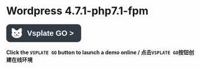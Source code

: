 # Wordpress 4.7.1-php7.1-fpm

<a href="https://www.vsplate.com/?docker-compose=https://github.com/vsplate/dcenvs/wordpress/4.7.1-php7.1-fpm"><img alt="VSPLATE GO" src="https://raw.githubusercontent.com/vsplate/images/master/vsgo_btn.png" width="200px"></a>

**Click the `VSPLATE GO` button to launch a demo online / 点击`VSPLATE GO`按钮创建在线环境**